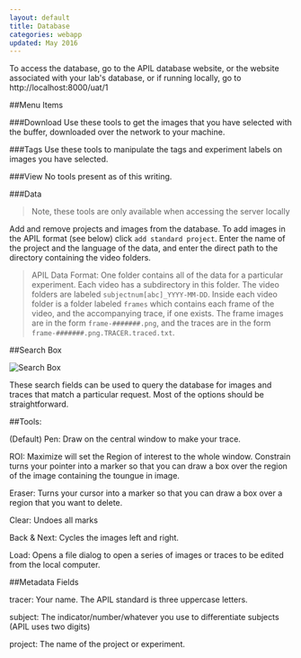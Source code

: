 ```yaml
---
layout: default
title: Database
categories: webapp
updated: May 2016
---
```


To access the database, go to the APIL database website, or the website associated with your lab's database, or if running locally, go to http://localhost:8000/uat/1

##Menu Items

###Download
Use these tools to get the images that you have selected with the buffer, downloaded over the network to your machine. 

###Tags
Use these tools to manipulate the tags and experiment labels on images you have selected. 

###View
No tools present as of this writing. 

###Data
>Note, these tools are only available when accessing the server locally

Add and remove projects and images from the database. To add images in the APIL format (see below) click `add standard project`. Enter the name of the project and the language of the data, and enter the direct path to the directory containing the video folders. 

>APIL Data Format:
>One folder contains all of the data for a particular experiment. Each video has a subdirectory in this folder. The video folders are labeled `subjectnum[abc]_YYYY-MM-DD`. Inside each video folder is a folder labeled `frames` which contains each frame of the video, and the accompanying trace, if one exists. The frame images are in the form `frame-#######.png`, and the traces are in the form `frame-#######.png.TRACER.traced.txt`.

##Search Box

![Search Box]({{site.baseurl}}/images/searchbar.jpg)

These search fields can be used to query the database for images and traces that match a particular request. Most of the options should be straightforward. 

##Tools:

(Default) Pen: Draw on the central window to make your trace. 

ROI: Maximize will set the Region of interest to the whole window. Constrain turns your pointer into a marker so that you can draw a box over the region of the image containing the toungue in image. 

Eraser: Turns your cursor into a marker so that you can draw a box over a region that you want to delete. 

Clear: Undoes all marks

Back & Next: Cycles the images left and right. 

Load: Opens a file dialog to open a series of images or traces to be edited from the local computer. 

##Metadata Fields

tracer: Your name. The APIL standard is three uppercase letters. 

subject: The indicator/number/whatever you use to differentiate subjects (APIL uses two digits)

project: The name of the project or experiment. 
